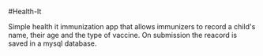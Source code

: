 #Health-It

Simple health it immunization app that allows immunizers to record a child's name, their age and the type of vaccine. On submission the reacord is saved in a mysql database.
